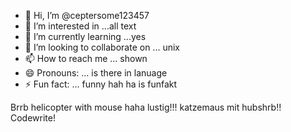 - 👋 Hi, I’m @ceptersome123457
- 👀 I’m interested in ...all text
- 🌱 I’m currently learning ...yes
- 💞️ I’m looking to collaborate on ... unix
- 📫 How to reach me ... shown
- 😄 Pronouns: ... is there in lanuage
- ⚡ Fun fact: ... funny hah ha is funfakt

<!---
ceptersome123457/ceptersome123457 is a ✨ special ✨ repository because its `README.md` (this file) appears on your GitHub profile.
You can click the Preview link to take a look at your changes.
--->
Brrb helicopter with mouse haha lustig!!! katzemaus mit hubshrb!! Codewrite!
